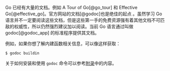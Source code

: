 Go 已经有大量的文档。例如 A Tour of Go[@go_tour] 和 Effective Go[@effective_go]。官方网站的文档[@godoc]也是绝佳的起点 。虽然学习 Go 语言并不一定要阅读这些文档，但是这些第一手的免费资源强有着其他文档不可匹敌的权威性，所以仍然强烈建议加以阅读。当前 Go 语言通过叫做 godoc[@godoc_app] 的标准程序提供其文档。

例如，如果你想了解内建函数相关信息，可以像这样获取：

```text
$ godoc buildin
```

关于如何安装和使用 `godoc` 命令可以参考[附录](#附录)中的内容。
